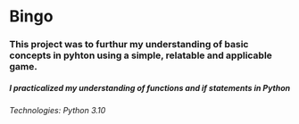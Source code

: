 # Bingo
### This project was to furthur my understanding of basic concepts in pyhton using a simple, relatable and applicable game.
##### I practicalized my understanding of functions and if statements in Python
###### Technologies: Python 3.10
